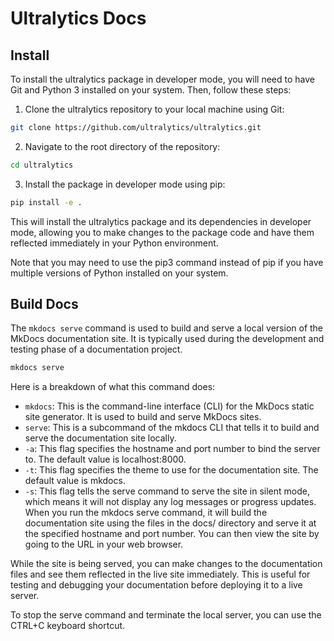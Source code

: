 
# Ultralytics Docs

## Install

To install the ultralytics package in developer mode, you will need to have Git and Python 3 installed on your system. Then, follow these steps:

1. Clone the ultralytics repository to your local machine using Git:
```bash
git clone https://github.com/ultralytics/ultralytics.git
```
2. Navigate to the root directory of the repository:
```bash
cd ultralytics
```
3. Install the package in developer mode using pip:
```bash
pip install -e .
```
This will install the ultralytics package and its dependencies in developer mode, allowing you to make changes to the package code and have them reflected immediately in your Python environment.

Note that you may need to use the pip3 command instead of pip if you have multiple versions of Python installed on your system.

## Build Docs

The `mkdocs serve` command is used to build and serve a local version of the MkDocs documentation site. It is typically used during the development and testing phase of a documentation project.

```bash
mkdocs serve
```

Here is a breakdown of what this command does:

- `mkdocs`: This is the command-line interface (CLI) for the MkDocs static site generator. It is used to build and serve MkDocs sites.
- `serve`: This is a subcommand of the mkdocs CLI that tells it to build and serve the documentation site locally.
- `-a`: This flag specifies the hostname and port number to bind the server to. The default value is localhost:8000.
- `-t`: This flag specifies the theme to use for the documentation site. The default value is mkdocs.
- `-s`: This flag tells the serve command to serve the site in silent mode, which means it will not display any log messages or progress updates.
When you run the mkdocs serve command, it will build the documentation site using the files in the docs/ directory and serve it at the specified hostname and port number. You can then view the site by going to the URL in your web browser.

While the site is being served, you can make changes to the documentation files and see them reflected in the live site immediately. This is useful for testing and debugging your documentation before deploying it to a live server.

To stop the serve command and terminate the local server, you can use the CTRL+C keyboard shortcut.
